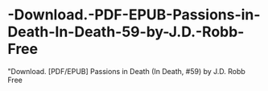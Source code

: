 # -Download.-PDF-EPUB-Passions-in-Death-In-Death-59-by-J.D.-Robb-Free
"Download. [PDF/EPUB] Passions in Death (In Death, #59) by J.D. Robb Free
